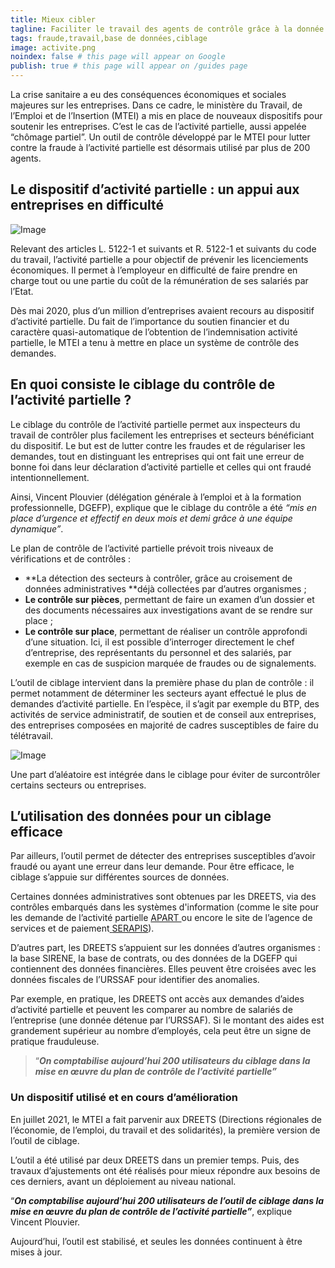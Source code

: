 ```yaml
---
title: Mieux cibler
tagline: Faciliter le travail des agents de contrôle grâce à la donnée
tags: fraude,travail,base de données,ciblage
image: activite.png
noindex: false # this page will appear on Google
publish: true # this page will appear on /guides page
---
```


La crise sanitaire a eu des conséquences économiques et sociales majeures sur les entreprises. Dans ce cadre, le ministère du Travail, de l’Emploi et de l’Insertion (MTEI) a mis en place de nouveaux dispositifs pour soutenir les entreprises. C’est le cas de l’activité partielle, aussi appelée “chômage partiel”. Un outil de contrôle développé par le MTEI pour lutter contre la fraude à l’activité partielle est désormais utilisé par plus de 200 agents.

## Le dispositif d’activité partielle : un appui aux entreprises en difficulté

![Image](/images/guides/Activité_partielle_1.png)

Relevant des articles L. 5122-1 et suivants et R. 5122-1 et suivants du code du travail, l’activité partielle a pour objectif de prévenir les licenciements économiques. Il permet à l’employeur en difficulté de faire prendre en charge tout ou une partie du coût de la rémunération de ses salariés par l’Etat.

Dès mai 2020, plus d’un million d’entreprises avaient recours au dispositif d’activité partielle. Du fait de l’importance du soutien financier et du caractère quasi-automatique de l’obtention de l’indemnisation activité partielle, le MTEI a tenu à mettre en place un système de contrôle des demandes.

## En quoi consiste le ciblage du contrôle de l’activité partielle ?

Le ciblage du contrôle de l’activité partielle permet aux inspecteurs du travail de contrôler plus facilement les entreprises et secteurs bénéficiant du dispositif. Le but est de lutter contre les fraudes et de régulariser les demandes, tout en distinguant les entreprises qui ont fait une erreur de bonne foi dans leur déclaration d’activité partielle et celles qui ont fraudé intentionnellement.

Ainsi, Vincent Plouvier (délégation générale à l’emploi et à la formation professionnelle, DGEFP), explique que le ciblage du contrôle a été _“mis en place d’urgence et effectif en deux mois et demi grâce à une équipe dynamique”_.

Le plan de contrôle de l’activité partielle prévoit trois niveaux de vérifications et de contrôles :

- **La détection des secteurs à contrôler, grâce au croisement de données administratives **déjà collectées par d’autres organismes ;
- **Le contrôle sur pièces**, permettant de faire un examen d’un dossier et des documents nécessaires aux investigations avant de se rendre sur place ;
- **Le contrôle sur place**, permettant de réaliser un contrôle approfondi d’une situation. Ici, il est possible d’interroger directement le chef d’entreprise, des représentants du personnel et des salariés, par exemple en cas de suspicion marquée de fraudes ou de signalements.

L’outil de ciblage intervient dans la première phase du plan de contrôle : il permet notamment de déterminer les secteurs ayant effectué le plus de demandes d’activité partielle. En l’espèce, il s’agit par exemple du BTP, des activités de service administratif, de soutien et de conseil aux entreprises, des entreprises composées en majorité de cadres susceptibles de faire du télétravail.

![Image](/images/guides/Activité_partielle_2.png)

Une part d’aléatoire est intégrée dans le ciblage pour éviter de surcontrôler certains secteurs ou entreprises.

## L’utilisation des données pour un ciblage efficace

Par ailleurs, l’outil permet de détecter des entreprises susceptibles d’avoir fraudé ou ayant une erreur dans leur demande. Pour être efficace, le ciblage s’appuie sur différentes sources de données.

Certaines données administratives sont obtenues par les DREETS, via des contrôles embarqués dans les systèmes d'information (comme le site pour les demande de l’activité partielle [APART ](https://activitepartielle.emploi.gouv.fr/aparts/)ou encore le site de l’agence de services et de paiement[ ](https://activitepartielle.emploi.gouv.fr/aparts/)[SERAPIS](https://serapis.asp-public.fr/SERAPISIM/)).

D’autres part, les DREETS s’appuient sur les données d’autres organismes : la base SIRENE, la base de contrats, ou des données de la DGEFP qui contiennent des données financières. Elles peuvent être croisées avec les données fiscales de l’URSSAF pour identifier des anomalies.

Par exemple, en pratique, les DREETS ont accès aux demandes d’aides d’activité partielle et peuvent les comparer au nombre de salariés de l’entreprise (une donnée détenue par l’URSSAF). Si le montant des aides est grandement supérieur au nombre d’employés, cela peut être un signe de pratique frauduleuse.

> “**_On comptabilise aujourd’hui 200 utilisateurs du ciblage dans la mise en œuvre du plan de contrôle de l’activité partielle”_**

### Un dispositif utilisé et en cours d’amélioration

En juillet 2021, le MTEI a fait parvenir aux DREETS (Directions régionales de l’économie, de l’emploi, du travail et des solidarités), la première version de l’outil de ciblage.

L’outil a été utilisé par deux DREETS dans un premier temps. Puis, des travaux d’ajustements ont été réalisés pour mieux répondre aux besoins de ces derniers, avant un déploiement au niveau national.

“**_On comptabilise aujourd’hui 200 utilisateurs de l’outil de ciblage dans la mise en œuvre du plan de contrôle de l’activité partielle”_**, explique Vincent Plouvier.

Aujourd’hui, l’outil est stabilisé, et seules les données continuent à être mises à jour.
